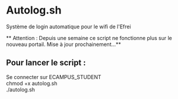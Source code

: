 # Autolog.sh
Système de login automatique pour le wifi de l'Efrei  

** Attention : Depuis une semaine ce script ne fonctionne plus sur le nouveau portail. Mise à jour prochainement...**
  
## Pour lancer le script :  
Se connecter sur ECAMPUS_STUDENT  
chmod +x autolog.sh  
./autolog.sh  
